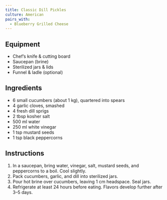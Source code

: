 ```yaml
---
title: Classic Dill Pickles
culture: American
pairs_with:
  - Blueberry Grilled Cheese
---
```


## Equipment
- Chef’s knife & cutting board
- Saucepan (brine)
- Sterilized jars & lids
- Funnel & ladle (optional)

## Ingredients
- 6 small cucumbers (about 1 kg), quartered into spears
- 4 garlic cloves, smashed
- 4 fresh dill sprigs
- 2 tbsp kosher salt
- 500 ml water
- 250 ml white vinegar
- 1 tsp mustard seeds
- 1 tsp black peppercorns

## Instructions
1. In a saucepan, bring water, vinegar, salt, mustard seeds, and peppercorns to a boil. Cool slightly.
2. Pack cucumbers, garlic, and dill into sterilized jars.
3. Pour hot brine over cucumbers, leaving 1 cm headspace. Seal jars.
4. Refrigerate at least 24 hours before eating. Flavors develop further after 3–5 days.
